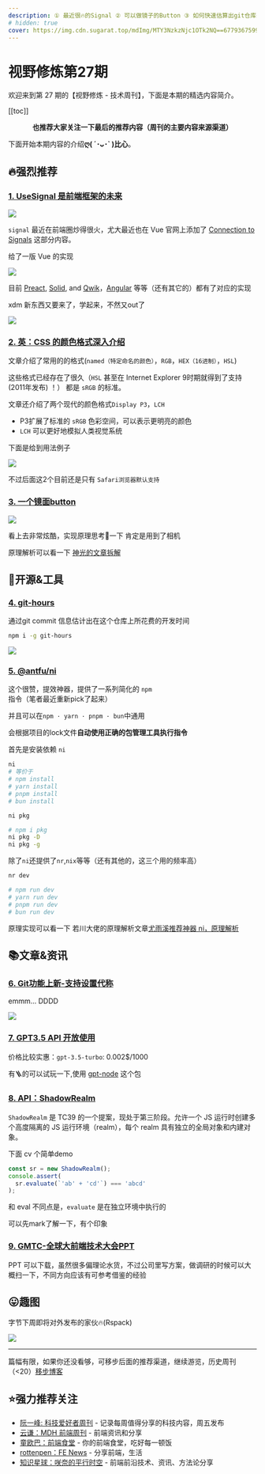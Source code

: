 ```yaml
---
description: ① 最近很🔥的Signal ② 可以做镜子的Button ③ 如何快速估算出git仓库开发所用的时间 ④ @antfu/ni ⑤ GPT3.5
# hidden: true
cover: https://img.cdn.sugarat.top/mdImg/MTY3NzkzNjc1OTk2NQ==677936759965
---
```


# 视野修炼第27期

欢迎来到第 27 期的【视野修炼 - 技术周刊】，下面是本期的精选内容简介。

[[toc]]

<center>

**​也推荐大家关注一下最后的推荐内容（周刊的主要内容来源渠道）**
</center>


下面开始本期内容的介绍**ღ( ´･ᴗ･` )比心**。
## 🔥强烈推荐
### [1. UseSignal 是前端框架的未来](https://www.builder.io/blog/usesignal-is-the-future-of-web-frameworks)

![](https://img.cdn.sugarat.top/mdImg/MTY3NzkzMjE2NjUzOQ==677932166539)

`signal` 最近在前端圈炒得很火，尤大最近也在 Vue 官网上添加了 [Connection to Signals](https://vuejs.org/guide/extras/reactivity-in-depth.html#connection-to-signals) 这部分内容。

给了一版 Vue 的实现

![](https://img.cdn.sugarat.top/mdImg/MTY3NzkzMjExOTI5OQ==677932119299)

目前 [Preact](https://preactjs.com/guide/v10/signals/), [Solid](https://www.solidjs.com/docs/latest/api#createsignal), and [Qwik](https://qwik.builder.io/docs/components/state/#usesignal)，[Angular](https://github.com/angular/angular/discussions/49090) 等等（还有其它的）都有了对应的实现

xdm 新东西又要来了，学起来，不然又out了

![](https://img.cdn.sugarat.top/mdImg/MTY3NzkzMjI3ODk1OQ==677932278959)

### [2. 英：CSS 的颜色格式深入介绍](https://www.joshwcomeau.com/css/color-formats/)
文章介绍了常用的的格式(`named（特定命名的颜色）`，`RGB`，`HEX（16进制）`，`HSL`)

这些格式已经存在了很久（`HSL` 甚至在 Internet Explorer 9时期就得到了支持(2011年发布) ！） 都是 `sRGB` 的标准。

文章还介绍了两个现代的颜色格式`Display P3`，`LCH`
* P3扩展了标准的 `sRGB` 色彩空间，可以表示更明亮的颜色
* `LCH` 可以更好地模拟人类视觉系统

下面是给到用法例子

![](https://img.cdn.sugarat.top/mdImg/MTY3NzkzMzI1MTMzNw==677933251337)

不过后面这2个目前还是只有 `Safari浏览器默认支持`

### [3. 一个镜面button](https://github.com/alexwidua/prototypes/tree/master/ShinyButton)

![](https://img.cdn.sugarat.top/mdImg/MTY3NzkzNDM2MDI0MA==ShinyButton.gif)

看上去非常炫酷，实现原理思考🤔一下 肯定是用到了相机

原理解析可以看一下 [神光的文章拆解](https://mp.weixin.qq.com/s/1k3xpLpvcW45nt1wc3rK9g)



## 🔧开源&工具
### [4. git-hours](https://github.com/kimmobrunfeldt/git-hours)

通过git commit 信息估计出在这个仓库上所花费的开发时间

```sh
npm i -g git-hours
```

![](https://img.cdn.sugarat.top/mdImg/MTY3NzkzNTk2OTc3Ng==677935969776)

### [5. @antfu/ni](https://github.com/antfu/ni)

这个很赞，提效神器，提供了一系列简化的 `npm` 指令（笔者最近重新pick了起来）

并且可以在`npm · yarn · pnpm · bun`中通用

会根据项目的lock文件**自动使用正确的包管理工具执行指令**

首先是安装依赖 `ni`
```sh
ni
# 等价于
# npm install
# yarn install
# pnpm install
# bun install

ni pkg

# npm i pkg
ni pkg -D
ni pkg -g
```
除了`ni`还提供了`nr`,`nix`等等（还有其他的，这三个用的频率高）

```sh
nr dev

# npm run dev
# yarn run dev
# pnpm run dev
# bun run dev
```

原理实现可以看一下 若川大佬的原理解析文章[尤雨溪推荐神器 ni，原理解析](https://juejin.cn/post/7023910122770399269)


## 📚文章&资讯
### [6. Git功能上新-支持设置代称](https://github.blog/changelog/2023-03-01-add-pronouns-to-your-github-profile/)

emmm... DDDD

![](https://img.cdn.sugarat.top/mdImg/MTY3NzkzOTM2MTQ1NA==677939361454)


### [7. GPT3.5 API 开放使用](https://juejin.cn/post/7205774080535134266)

价格比较实惠：`gpt-3.5-turbo`: 0.002$/1000

有🪜的可以试玩一下,使用 [gpt-node](https://www.npmjs.com/package/gpt-node) 这个包

### [8. API：ShadowRealm](https://mp.weixin.qq.com/s/rKTETDGb60UCZr2pwK5Cdg)

`ShadowRealm` 是 TC39 的一个提案，现处于第三阶段。允许一个 JS 运行时创建多个高度隔离的 JS 运行环境（realm），每个 realm 具有独立的全局对象和内建对象。

下面 cv 个简单demo
```js
const sr = new ShadowRealm();
console.assert(
  sr.evaluate(`'ab' + 'cd'`) === 'abcd'
);
```

和 eval 不同点是，`evaluate` 是在独立环境中执行的

可以先mark了解一下，有个印象

### [9. GMTC-全球大前端技术大会PPT](https://gmtc.infoq.cn/202302/beijing/schedule)

PPT 可以下载，虽然很多偏理论水货，不过公司里写方案，做调研的时候可以大概扫一下，不同方向应该有可参考借鉴的经验



## 😛趣图
字节下周即将对外发布的家伙🔥(Rspack)

![](https://img.cdn.sugarat.top/mdImg/MTY3NzkzNjc1OTk2NQ==677936759965)

---

篇幅有限，如果你还没看够，可移步后面的推荐渠道，继续游览，历史周刊（<20）[移步博客](https://sugarat.top/weekly/index.html)

## ⭐️强力推荐关注
* [阮一峰: 科技爱好者周刊](https://www.ruanyifeng.com/blog/archives.html) - 记录每周值得分享的科技内容，周五发布
* [云谦：MDH 前端周刊](https://www.yuque.com/chencheng/mdh-weekly) - 前端资讯和分享
* [童欧巴：前端食堂](https://github.com/Geekhyt/weekly) - 你的前端食堂，吃好每一顿饭
* [rottenpen：FE News](https://rottenpen.zhubai.love/) - 分享前端，生活
* [知识星球：咲奈的平行时空](https://public.zsxq.com/groups/28851452458181.html) - 前端前沿技术、资讯、方法论分享
